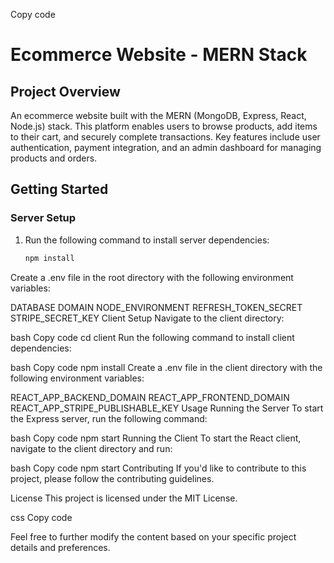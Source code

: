 
Copy code
# Ecommerce Website - MERN Stack

## Project Overview

An ecommerce website built with the MERN (MongoDB, Express, React, Node.js) stack. This platform enables users to browse products, add items to their cart, and securely complete transactions. Key features include user authentication, payment integration, and an admin dashboard for managing products and orders.

## Getting Started

### Server Setup

1. Run the following command to install server dependencies:

   ```bash
   npm install
Create a .env file in the root directory with the following environment variables:

DATABASE
DOMAIN
NODE_ENVIRONMENT
REFRESH_TOKEN_SECRET
STRIPE_SECRET_KEY
Client Setup
Navigate to the client directory:

bash
Copy code
cd client
Run the following command to install client dependencies:

bash
Copy code
npm install
Create a .env file in the client directory with the following environment variables:

REACT_APP_BACKEND_DOMAIN
REACT_APP_FRONTEND_DOMAIN
REACT_APP_STRIPE_PUBLISHABLE_KEY
Usage
Running the Server
To start the Express server, run the following command:

bash
Copy code
npm start
Running the Client
To start the React client, navigate to the client directory and run:

bash
Copy code
npm start
Contributing
If you'd like to contribute to this project, please follow the contributing guidelines.

License
This project is licensed under the MIT License.

css
Copy code

Feel free to further modify the content based on your specific project details and preferences.





